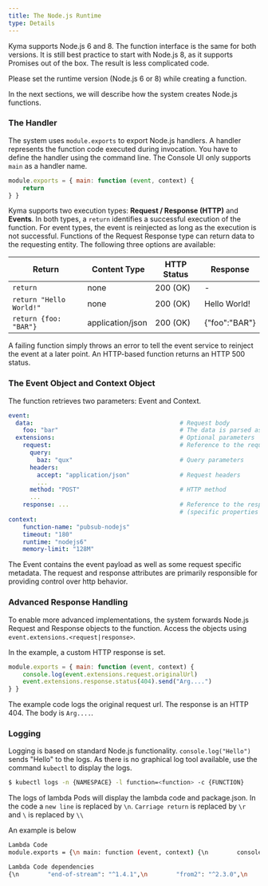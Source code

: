 ```yaml
---
title: The Node.js Runtime
type: Details
---
```


Kyma supports Node.js 6 and 8. The function interface is the same for both versions. It is still best practice to start with Node.js 8, as it supports Promises out of the box. The result is less complicated code.

Please set the runtime version (Node.js 6 or 8) while creating a function.

In the next sections, we will describe how the system creates Node.js functions.

### The Handler

The system uses ```module.exports``` to export Node.js handlers. A handler represents the function code executed during invocation. You have to define the handler using the command line. The Console UI only supports ```main``` as a handler name.

```JavaScript
module.exports = { main: function (event, context) {
    return
} }
```

Kyma  supports two execution types: **Request / Response (HTTP)** and **Events**. In both types, a ```return``` identifies a successful execution of the function. For event types, the event is reinjected as long as the execution is not successful. Functions of the Request Response type can return data to the requesting entity. The following three options are available:

| Return                      | Content Type     | HTTP Status | Response      |
| --------------------------- | ---------------- | ----------- | ------------- |
| ```return```                | none             | 200 (OK)    | -             |
| ```return "Hello World!"``` | none             | 200 (OK)    | Hello World!  |
| ```return {foo: "BAR"}```   | application/json | 200 (OK)    | {"foo":"BAR"} |

A failing function simply throws an error to tell the event service to reinject the event at a later point. An HTTP-based function returns an HTTP 500 status.

### The Event Object and Context Object

The function retrieves two parameters: Event and Context.

```yaml
event:
  data:                                         # Request body
    foo: "bar"                                  # The data is parsed as JSON when required
  extensions:                                   # Optional parameters
    request:                                    # Reference to the request received
      query:
        baz: "qux"                              # Query parameters
      headers:
        accept: "application/json"              # Request headers
        ...
      method: "POST"                            # HTTP method
      ...  
    response: ...                               # Reference to the response to send
                                                # (specific properties will depend on the function language)
context:
    function-name: "pubsub-nodejs"
    timeout: "180"
    runtime: "nodejs6"
    memory-limit: "128M"
```

The Event contains the event payload as well as some request specific metadata. The request and response attributes are primarily responsible for providing control over http behavior.


### Advanced Response Handling

To enable more advanced implementations, the system forwards Node.js Request and Response objects to the function. Access the objects using ```event.extensions.<request|response>```.

In the example, a custom HTTP response is set.

```JavaScript
module.exports = { main: function (event, context) {
    console.log(event.extensions.request.originalUrl)
    event.extensions.response.status(404).send("Arg....")
} }
```

The example code logs the original request url. The response is an HTTP 404. The body is ```Arg....```.

### Logging

Logging is based on standard Node.js functionality. ```console.log("Hello")``` sends "Hello" to the logs. As there is no graphical log tool available, use the command ```kubectl``` to display the logs.

```sh
$ kubectl logs -n {NAMESPACE} -l function=<function> -c {FUNCTION}
```

The logs of lambda Pods will display the lambda code and package.json. In the code a `new line` is replaced by `\n`. `Carriage return` is replaced by `\r` and `\` is replaced by `\\`

An example is below

```sh
Lambda Code
module.exports = {\n main: function (event, context) {\n        console.log("Hello World")\n\n} }

Lambda Code dependencies
{\n        "end-of-stream": "^1.4.1",\n        "from2": "^2.3.0",\n        "lodash": "^4.17.5"\n}
```